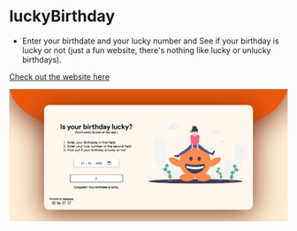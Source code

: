 # luckyBirthday

* Enter your birthdate and your lucky number and See if your birthday is lucky or not (just a fun website, there's nothing like lucky or unlucky birthdays).

[Check out the website here](https://2rusf.csb.app/)

![stie screenshot](https://github.com/sakshamAK/luckyBirthday/blob/master/lucky%20number.png)
